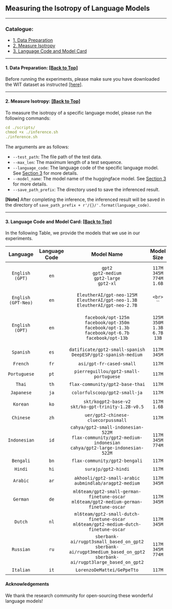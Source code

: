 ## Measuring the Isotropy of Language Models

****

<span id='all_catelogue'/>

### Catalogue:
* <a href='#data_preparation'>1. Data Preparation</a>
* <a href='#measuring'>2. Measure Isotropy</a>
* <a href='#language_code_and_model_card'>3. Language Code and Model Card</a>

****
<span id='data_preparation'/>

#### 1. Data Preparation: <a href='#all_catelogue'>[Back to Top]</a>
Before running the experiments, please make sure you have downloaded the WIT dataset as instructed [[here]](../data/README.md#1-wit).


****
<span id='measuring'/>

#### 2. Measure Isotropy: <a href='#all_catelogue'>[Back to Top]</a>
To measure the isotropy of a specific language model, please run the following commands:
```yaml
cd ./scripts/
chmod +x ./inference.sh
./inference.sh
```

The arguments are as follows:
* `--test_path`: The file path of the test data.
* `--max_len`: The maximum length of a test sequence.
* `--language_code`: The language code of the specific language model. See <a href='#language_code_and_model_card'>Section 3</a> for more details.
* `--model_name`: The model name of the huggingface model. See <a href='#language_code_and_model_card'>Section 3</a> for more details.
* `--save_path_prefix`: The directory used to save the inferenced result.


**[Note]** After completing the inference, the inferenced result will be saved in the directory of `save_path_prefix + r'/{}/'.format(language_code)`.

****
<span id='language_code_and_model_card'/>

#### 3. Language Code and Model Card: <a href='#all_catelogue'>[Back to Top]</a>
In the following Table, we provide the models that we use in our experiments. 


|Language|Language Code|Model Name|Model Size|Model Card|Isotropy|
|:-------------:|:-------------:|:-------------:|:-------------:|:-------------:|:-------------:|
|`English (GPT)`|`en`|`gpt2`<br>`gpt2-medium`<br>`gpt2-large`<br>`gpt2-xl`|`117M`<br>`345M`<br>`774M`<br>`1.6B`|[[link]](https://huggingface.co/gpt2)<br>[[link]](https://huggingface.co/gpt2-medium)<br>[[link]](https://huggingface.co/gpt2-large)<br>[[link]](https://huggingface.co/gpt2-xl)|`0.10`<br><br><br>|
|`English (GPT-Neo)`|`en`|`EleutherAI/gpt-neo-125M`<br>`EleutherAI/gpt-neo-1.3B`<br>`EleutherAI/gpt-neo-2.7B`|``<br>``<br>``|[[link]](https://huggingface.co/EleutherAI/gpt-neo-125M)<br>[[link]](https://huggingface.co/EleutherAI/gpt-neo-1.3B)<br>[[link]](https://huggingface.co/EleutherAI/gpt-neo-2.7B)|<br><br>|
|`English (OPT)`|`en`|`facebook/opt-125m`<br>`facebook/opt-350m`<br>`facebook/opt-1.3b`<br>`facebook/opt-6.7b`<br>`facebook/opt-13b`|`125M`<br>`350M`<br>`1.3B`<br>`6.7B`<br>`13B`|[[link]](https://huggingface.co/facebook/opt-125m)<br>[[link]](https://huggingface.co/facebook/opt-350m)<br>[[link]](https://huggingface.co/facebook/opt-1.3b)<br>[[link]](https://huggingface.co/facebook/opt-6.7b)<br>[[link]](https://huggingface.co/facebook/opt-13b)|`0.75`<br><br><br>`0.70`<br>`0.66`|
|`Spanish`|`es`|`datificate/gpt2-small-spanish`<br>`DeepESP/gpt2-spanish-medium`|`117M`<br>`345M`|[[link]](https://huggingface.co/datificate/gpt2-small-spanish)<br>[[link]](https://huggingface.co/DeepESP/gpt2-spanish-medium)|``<br>``|
|`French`|`fr`|`asi/gpt-fr-cased-small`|`117M`|[[link]](https://huggingface.co/asi/gpt-fr-cased-small)|``|
|`Portuguese`|`pt`|`pierreguillou/gpt2-small-portuguese`|`117M`|[[link]](https://huggingface.co/pierreguillou/gpt2-small-portuguese)|``|
|`Thai`|`th`|`flax-community/gpt2-base-thai`|`117M`|[[link]](https://huggingface.co/flax-community/gpt2-base-thai)|``|
|`Japanese`|`ja`|`colorfulscoop/gpt2-small-ja`|`117M`|[[link]](https://huggingface.co/colorfulscoop/gpt2-small-ja)|``|
|`Korean`|`ko`|`skt/kogpt2-base-v2`<br>`skt/ko-gpt-trinity-1.2B-v0.5`|`117M`<br>`1.6B`|[[link]](https://huggingface.co/skt/kogpt2-base-v2/tree/main)<br>[[link]](https://huggingface.co/skt/ko-gpt-trinity-1.2B-v0.5)|``<br>``|
|`Chinese`|`zh`|`uer/gpt2-chinese-cluecorpussmall`|`117M`|[[link]](https://huggingface.co/uer/gpt2-chinese-cluecorpussmall)|``|
|`Indonesian`|`id`|`cahya/gpt2-small-indonesian-522M`<br>`flax-community/gpt2-medium-indonesian`<br>`cahya/gpt2-large-indonesian-522M`|`117M`<br>`345M`<br>`774M`|[[link]](https://huggingface.co/cahya/gpt2-small-indonesian-522M)<br>[[link]](https://huggingface.co/flax-community/gpt2-medium-indonesian)<br>[[link]](https://huggingface.co/cahya/gpt2-large-indonesian-522M/tree/main)|``<br>``<br>``|
|`Bengali`|`bn`|`flax-community/gpt2-bengali`|`117M`|[[link]](https://huggingface.co/flax-community/gpt2-bengali)|``|
|`Hindi`|`hi`|`surajp/gpt2-hindi`|`117M`|[[link]](https://huggingface.co/surajp/gpt2-hindi)|``|
|`Arabic`|`ar`|`akhooli/gpt2-small-arabic`<br>`aubmindlab/aragpt2-medium`|`117M`<br>`345M`|[[link]](https://huggingface.co/akhooli/gpt2-small-arabic)<br>[[link]](https://huggingface.co/aubmindlab/aragpt2-medium)|``<br>``|
|`German`|`de`|`ml6team/gpt2-small-german-finetune-oscar`<br>`ml6team/gpt2-medium-german-finetune-oscar`|`117M`<br>`345M`|[[link]](https://huggingface.co/ml6team/gpt2-small-german-finetune-oscar)<br>[[link]](https://huggingface.co/ml6team/gpt2-medium-german-finetune-oscar)|``<br>``|
|`Dutch`|`nl`|`ml6team/gpt2-small-dutch-finetune-oscar`<br>`ml6team/gpt2-medium-dutch-finetune-oscar`|`117M`<br>`345M`|[[link]](https://huggingface.co/ml6team/gpt2-small-dutch-finetune-oscar)<br>[[link]](https://huggingface.co/ml6team/gpt2-medium-dutch-finetune-oscar)|``<br>``|
|`Russian`|`ru`|`sberbank-ai/rugpt3small_based_on_gpt2`<br>`sberbank-ai/rugpt3medium_based_on_gpt2`<br>`sberbank-ai/rugpt3large_based_on_gpt2`|`117M`<br>`345M`<br>`774M`|[[link]](https://huggingface.co/sberbank-ai/rugpt3small_based_on_gpt2)<br>[[link]](https://huggingface.co/sberbank-ai/rugpt3medium_based_on_gpt2)<br>[[link]](https://huggingface.co/sberbank-ai/rugpt3large_based_on_gpt2)|``<br>``<br>``|
|`Italian`|`it`|`LorenzoDeMattei/GePpeTto`|`117M`|[[link]](https://huggingface.co/LorenzoDeMattei/GePpeTto)|``|

#### Acknowledgements

We thank the research community for open-sourcing these wonderful language models!
